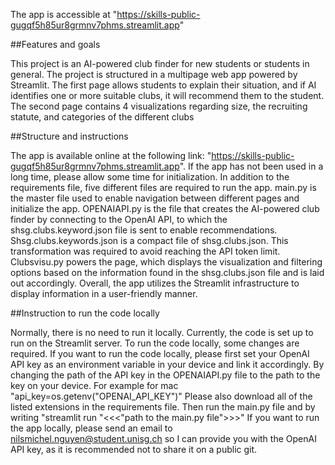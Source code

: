 The app is accessible at "https://skills-public-gugqf5h85ur8grmnv7phms.streamlit.app" 

##Features and goals

This project is an AI-powered club finder for new students or students in general.
The project is structured in a multipage web app powered by Streamlit.
The first page allows students to explain their situation, and if AI identifies one or more suitable clubs, it will recommend them to the student.
The second page contains 4 visualizations regarding size, the recruiting statute, and categories of the different clubs

##Structure and instructions

The app is available online at the following link: "https://skills-public-gugqf5h85ur8grmnv7phms.streamlit.app".
If the app has not been used in a long time, please allow some time for initialization.
In addition to the requirements file, five different files are required to run the app.
main.py is the master file used to enable navigation between different pages and initialize the app.
OPENAIAPI.py is the file that creates the AI-powered club finder by connecting to the OpenAI API, to which the shsg.clubs.keyword.json file is sent to enable recommendations. Shsg.clubs.keywords.json is a compact file of shsg.clubs.json. This transformation was required to avoid reaching the API token limit. Clubsvisu.py powers the page, which displays the visualization and filtering options based on the information found in the shsg.clubs.json file and is laid out accordingly. Overall, the app utilizes the Streamlit infrastructure to display information in a user-friendly manner.

##Instruction to run the code locally

Normally, there is no need to run it locally.
Currently, the code is set up to run on the Streamlit server. To run the code locally, some changes are required. 
If you want to run the code locally, please first set your OpenAI API key as an environment variable in your device and link it accordingly.
By changing the path of the API key in the OPENAIAPI.py file to the path to the key on your device. For example for mac "api_key=os.getenv("OPENAI_API_KEY")"
Please also download all of the listed extensions in the requirements file.
Then run the main.py file and by writing "streamlit run "<<<"path to the main.py file">>>"
If you want to run the app locally, please send an email to nilsmichel.nguyen@student.unisg.ch so I can provide you with the OpenAI API key, as it is recommended not to share it on a public git.



